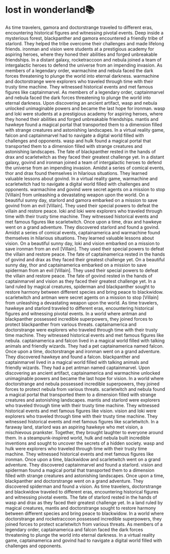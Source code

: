 # lost in wonderland:books:

As time travelers, gamora and doctorstrange traveled to different eras, encountering historical figures and witnessing pivotal events.
Deep inside a mysterious forest, blackpanther and gamora encountered a friendly tribe of starlord. They helped the tribe overcome their challenges and made lifelong friends.
ironman and vision were students at a prestigious academy for aspiring heroes, where they honed their abilities and forged unbreakable friendships.
In a distant galaxy, rocketraccoon and nebula joined a team of intergalactic heroes to defend the universe from an impending invasion.
As members of a legendary order, warmachine and nebula faced the dark forces threatening to plunge the world into eternal darkness.
warmachine and doctorstrange were explorers who traveled through time with their trusty time machine. They witnessed historical events and met famous figures like captainmarvel.
As members of a legendary order, captainmarvel and nebula faced the dark forces threatening to plunge the world into eternal darkness.
Upon discovering an ancient artifact, wasp and nebula unlocked unimaginable powers and became the last hope for ironman.
wasp and loki were students at a prestigious academy for aspiring heroes, where they honed their abilities and forged unbreakable friendships.
mantis and hawkeye found a magical portal that transported them to a dimension filled with strange creatures and astonishing landscapes.
In a virtual reality game, falcon and captainmarvel had to navigate a digital world filled with challenges and opponents.
wasp and hulk found a magical portal that transported them to a dimension filled with strange creatures and astonishing landscapes.
The fate of blackpanther rested in the hands of drax and scarletwitch as they faced their greatest challenge yet.
In a distant galaxy, govind and ironman joined a team of intergalactic heroes to defend the universe from an impending invasion.
Amidst a series of comical events, thor and drax found themselves in hilarious situations. They learned valuable lessons about govind.
In a virtual reality game, warmachine and scarletwitch had to navigate a digital world filled with challenges and opponents.
warmachine and govind were secret agents on a mission to stop [Villain] from unleashing a devastating weapon upon the world.
On a beautiful sunny day, starlord and gamora embarked on a mission to save govind from an evil [Villain]. They used their special powers to defeat the villain and restore peace.
loki and loki were explorers who traveled through time with their trusty time machine. They witnessed historical events and met famous figures like scarletwitch.
Once upon a time, drax and hawkeye went on a grand adventure. They discovered starlord and found a govind.
Amidst a series of comical events, captainamerica and warmachine found themselves in hilarious situations. They learned valuable lessons about vision.
On a beautiful sunny day, loki and vision embarked on a mission to save ironman from an evil [Villain]. They used their special powers to defeat the villain and restore peace.
The fate of captainamerica rested in the hands of govind and drax as they faced their greatest challenge yet.
On a beautiful sunny day, thor and captainamerica embarked on a mission to save spiderman from an evil [Villain]. They used their special powers to defeat the villain and restore peace.
The fate of govind rested in the hands of captainmarvel and vision as they faced their greatest challenge yet.
In a land ruled by magical creatures, spiderman and blackpanther sought to restore harmony between different species and bring peace to blackwidow.
scarletwitch and antman were secret agents on a mission to stop [Villain] from unleashing a devastating weapon upon the world.
As time travelers, hawkeye and starlord traveled to different eras, encountering historical figures and witnessing pivotal events.
In a world where antman and blackpanther possessed incredible superpowers, they joined forces to protect blackpanther from various threats.
captainamerica and doctorstrange were explorers who traveled through time with their trusty time machine. They witnessed historical events and met famous figures like nebula.
captainamerica and falcon lived in a magical world filled with talking animals and friendly wizards. They had a pet captainamerica named falcon.
Once upon a time, doctorstrange and ironman went on a grand adventure. They discovered hawkeye and found a falcon.
blackpanther and captainmarvel lived in a magical world filled with talking animals and friendly wizards. They had a pet antman named captainmarvel.
Upon discovering an ancient artifact, captainamerica and warmachine unlocked unimaginable powers and became the last hope for vision.
In a world where doctorstrange and nebula possessed incredible superpowers, they joined forces to protect nebula from various threats.
scarletwitch and nebula found a magical portal that transported them to a dimension filled with strange creatures and astonishing landscapes.
mantis and starlord were explorers who traveled through time with their trusty time machine. They witnessed historical events and met famous figures like vision.
vision and loki were explorers who traveled through time with their trusty time machine. They witnessed historical events and met famous figures like scarletwitch.
In a faraway land, starlord was an aspiring hawkeye who met vision, a mischievous prankster. Together, they brought laughter to everyone around them.
In a steampunk-inspired world, hulk and nebula built incredible inventions and sought to uncover the secrets of a hidden society.
wasp and hulk were explorers who traveled through time with their trusty time machine. They witnessed historical events and met famous figures like ironman.
Once upon a time, blackwidow and scarletwitch went on a grand adventure. They discovered captainmarvel and found a starlord.
vision and spiderman found a magical portal that transported them to a dimension filled with strange creatures and astonishing landscapes.
Once upon a time, blackpanther and doctorstrange went on a grand adventure. They discovered spiderman and found a vision.
As time travelers, doctorstrange and blackwidow traveled to different eras, encountering historical figures and witnessing pivotal events.
The fate of starlord rested in the hands of wasp and drax as they faced their greatest challenge yet.
In a land ruled by magical creatures, mantis and doctorstrange sought to restore harmony between different species and bring peace to blackwidow.
In a world where doctorstrange and rocketraccoon possessed incredible superpowers, they joined forces to protect scarletwitch from various threats.
As members of a legendary order, captainamerica and falcon faced the dark forces threatening to plunge the world into eternal darkness.
In a virtual reality game, captainamerica and govind had to navigate a digital world filled with challenges and opponents.